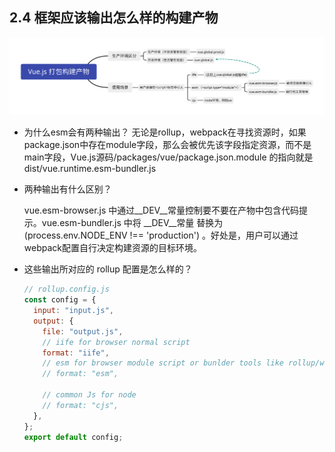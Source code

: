 ## 2.4 框架应该输出怎么样的构建产物



![Vue.js 打包构建产物](./assets/Vue.js%20%E6%89%93%E5%8C%85%E6%9E%84%E5%BB%BA%E4%BA%A7%E7%89%A9.svg)

- 为什么esm会有两种输出？
  无论是rollup，webpack在寻找资源时，如果package.json中存在module字段，那么会被优先该字段指定资源，而不是main字段，Vue.js源码/packages/vue/package.json.module 的指向就是 dist/vue.runtime.esm-bundler.js

- 两种输出有什么区别？

  vue.esm-browser.js 中通过__DEV__常量控制要不要在产物中包含代码提示。vue.esm-bundler.js 中将 __DEV__常量 替换为(process.env.NODE_ENV !== 'production') 。好处是，用户可以通过webpack配置自行决定构建资源的目标环境。

- 这些输出所对应的 rollup 配置是怎么样的？
  ```js
  // rollup.config.js
  const config = {
    input: "input.js",
    output: {
      file: "output.js",
      // iife for browser normal script
      format: "iife",
      // esm for browser module script or bunlder tools like rollup/webpack
      // format: "esm", 
  
      // common Js for node
      // format: "cjs", 
    },
  };
  export default config;
  
  ```

  